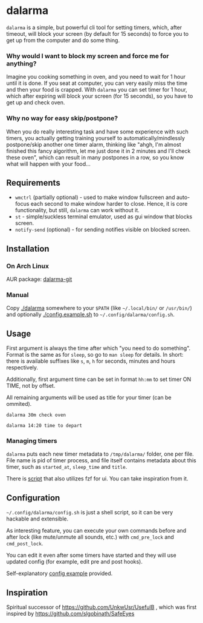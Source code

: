 # dalarma

`dalarma` is a simple, but powerful cli tool for setting timers, which, after
timeout, will block your screen (by default for 15 seconds) to force you to get
up from the computer and do some thing.

### Why would I want to block my screen and force me for anything?

Imagine you cooking something in oven, and you need to wait for 1 hour until it
is done. If you seat at computer, you can very easily miss the time and then
your food is crapped. With `dalarma` you can set timer for 1 hour, which after
expiring will block your screen (for 15 seconds), so you have to get up and
check oven.

### Why no way for easy skip/postpone?

When you do really interesting task and have some experience with such timers,
you actually getting training yourself to automatically/mindlessly
postpone/skip another one timer alarm, thinking like "ahgh, I'm almost finished
this fancy algorithm, let me just done it in 2 minutes and I'll check these
oven", which can result in many postpones in a row, so you know what will
happen with your food...

## Requirements

* `wmctrl` (partially optional) - used to make window fullscreen and auto-focus
  each second to make window harder to close. Hence, it is core functionality,
  but still, `dalarma` can work without it.
* `st` - simple/suckless terminal emulator, used as gui window that blocks
  screen.
* `notify-send` (optional) - for sending notifies visible on blocked screen.

## Installation

### On Arch Linux

AUR package: [dalarma-git](https://aur.archlinux.org/packages/dalarma-git/)

### Manual

Copy [./dalarma](./dalarma) somewhere to your `$PATH` (like `~/.local/bin/` or
`/usr/bin/`) and optionally [./config.example.sh](./config.example.sh) to
`~/.config/dalarma/config.sh`.

## Usage

First argument is always the time after which "you need to do something".
Format is the same as for `sleep`, so go to `man sleep` for details. In short:
there is available suffixes like `s`, `m`, `h` for seconds, minutes and hours
respectively.

Additionally, first argument time can be set in format `hh:mm` to set timer ON
TIME, not by offset.

All remaining arguments will be used as title for your timer (can be ommited).

```
dalarma 30m check oven
```

```
dalarma 14:20 time to depart
```

### Managing timers

`dalarma` puts each new timer metadata to `/tmp/dalarma/` folder, one per file.
File name is pid of timer process, and file itself contains metadata about this
timer, such as `started_at`, `sleep_time` and `title`.

There is [script](./helper_scripts/fdalarma) that also utilizes fzf for ui. You
can take inspiration from it.

## Configuration

`~/.config/dalarma/config.sh` is just a shell script, so it can be very
hackable and extensible.

As interesting feature, you can execute your own commands before and after lock
(like mute/unmute all sounds, etc.) with `cmd_pre_lock` and `cmd_post_lock`.

You can edit it even after some timers have started and they will use updated
config (for example, edit pre and post hooks).

Self-explanatory [config example](./config.example.sh) provided.

## Inspiration

Spiritual successor of <https://github.com/UnkwUsr/UsefulB> , which was first
inspired by <https://github.com/slgobinath/SafeEyes>
